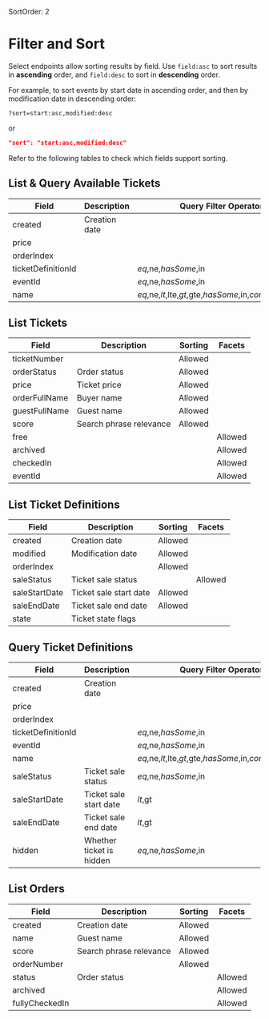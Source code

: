 SortOrder: 2
# Filter and Sort

Select endpoints allow sorting results by field. Use `field:asc` to sort results in **ascending** order, and `field:desc` to sort in **descending** order.

For example, to sort events by start date in ascending order, and then by modification date in descending order: 

```
?sort=start:asc,modified:desc
```

or 

```json
"sort": "start:asc,modified:desc"
```

Refer to the following tables to check which fields support sorting.

## List & Query Available Tickets
[//]: # (https://bo.wix.com/wix-docs/rest/events/wix-events/filter-and-sort#events_wix-events_filter-and-sort_list-query-available-tickets)

| Field              | Description             | Query Filter Operators                                            | Sorting |
|--------------------|-------------------------|-------------------------------------------------------------------|---------|
| created            | Creation date           |                                                                   | Allowed |
| price              |                         |                                                                   | Allowed |
| orderIndex         |                         |                                                                   | Allowed |
| ticketDefinitionId |                         | $eq,$ne,$hasSome,$in                                              |         |
| eventId            |                         | $eq,$ne,$hasSome,$in                                              |         |
| name               |                         | $eq,$ne,$lt,$lte,$gt,$gte,$hasSome,$in,$contains,$urlized         | Allowed |

## List Tickets
[//]: # (https://bo.wix.com/wix-docs/rest/events/wix-events/filter-and-sort#events_wix-events_filter-and-sort_list-tickets)

| Field         | Description             | Sorting | Facets  |
|---------------|-------------------------|---------|---------|
| ticketNumber  |                         | Allowed |         |
| orderStatus   | Order status            | Allowed |         |
| price         | Ticket price            | Allowed |         |
| orderFullName | Buyer name              | Allowed |         |
| guestFullName | Guest name              | Allowed |         |
| score         | Search phrase relevance | Allowed |         |
| free          |                         |         | Allowed |
| archived      |                         |         | Allowed |
| checkedIn     |                         |         | Allowed |
| eventId       |                         |         | Allowed |


## List Ticket Definitions
[//]: # (https://bo.wix.com/wix-docs/rest/events/wix-events/filter-and-sort#events_wix-events_filter-and-sort_list-ticket-definitions)

| Field         | Description             | Sorting |  Facets |
|---------------|-------------------------|---------|---------|
| created       | Creation date           | Allowed |         |
| modified      | Modification date       | Allowed |         |
| orderIndex    |                         | Allowed |         |
| saleStatus    | Ticket sale status      |         | Allowed |
| saleStartDate | Ticket sale start date  | Allowed |         |
| saleEndDate   | Ticket sale end date    | Allowed |         |
| state         | Ticket state flags      |         |         |


## Query Ticket Definitions
[//]: # (https://bo.wix.com/wix-docs/rest/events/wix-events/filter-and-sort#events_wix-events_filter-and-sort_query-ticket-definitions)

| Field              | Description              | Query Filter Operators                                            | Sorting |  Facets |
|--------------------|--------------------------|-------------------------------------------------------------------|---------|---------|
| created            | Creation date            |                                                                   | Allowed |         |
| price              |                          |                                                                   | Allowed |         |
| orderIndex         |                          |                                                                   | Allowed |         |
| ticketDefinitionId |                          | $eq,$ne,$hasSome,$in                                              |         |         |
| eventId            |                          | $eq,$ne,$hasSome,$in                                              |         |         |
| name               |                          | $eq,$ne,$lt,$lte,$gt,$gte,$hasSome,$in,$contains,$urlized         | Allowed |         |
| saleStatus         | Ticket sale status       | $eq,$ne,$hasSome,$in                                              |         | Allowed |
| saleStartDate      | Ticket sale start date   | $lt,$gt                                                           | Allowed |         |
| saleEndDate        | Ticket sale end date     | $lt,$gt                                                           | Allowed |         |
| hidden             | Whether ticket is hidden | $eq,$ne,$hasSome,$in                                              |         | Allowed |

## List Orders
[//]: # (https://bo.wix.com/wix-docs/rest/events/wix-events/filter-and-sort#events_wix-events_filter-and-sort_list-orders)

| Field            | Description             | Sorting | Facets  |
|------------------|-------------------------|---------|---------|
| created          | Creation date           | Allowed |         |
| name             | Guest name              | Allowed |         |
| score            | Search phrase relevance | Allowed |         |
| orderNumber      |                         | Allowed |         |
| status           | Order status            |         | Allowed |
| archived         |                         |         | Allowed |
| fullyCheckedIn   |                         |         | Allowed |


[//]: # (Full list of operators for reference: $eq,$ne,$lt,$lte,$gt,$gte,$hasSome,$in,$contains,$startsWith,$endsWith,$urlized,$exists)
